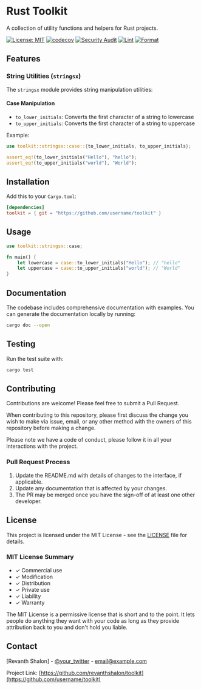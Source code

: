 # Rust Toolkit

A collection of utility functions and helpers for Rust projects.

[![License: MIT](https://img.shields.io/badge/License-MIT-yellow.svg)](https://opensource.org/licenses/MIT) [![codecov](https://codecov.io/gh/Revanthshalon/toolkit/graph/badge.svg?token=t0zuCeUcsB)](https://codecov.io/gh/Revanthshalon/toolkit) [![Security Audit](https://github.com/Revanthshalon/toolkit/actions/workflows/audit.yml/badge.svg)](https://github.com/Revanthshalon/toolkit/actions/workflows/audit.yml) [![Lint](https://github.com/Revanthshalon/toolkit/actions/workflows/lint.yml/badge.svg)](https://github.com/Revanthshalon/toolkit/actions/workflows/lint.yml) [![Format](https://github.com/Revanthshalon/toolkit/actions/workflows/format.yml/badge.svg)](https://github.com/Revanthshalon/toolkit/actions/workflows/format.yml)

## Features

### String Utilities (`stringsx`)

The `stringsx` module provides string manipulation utilities:

#### Case Manipulation
- `to_lower_initials`: Converts the first character of a string to lowercase
- `to_upper_initials`: Converts the first character of a string to uppercase

Example:
```rust
use toolkit::stringsx::case::{to_lower_initials, to_upper_initials};

assert_eq!(to_lower_initials("Hello"), "hello");
assert_eq!(to_upper_initials("world"), "World");
```

## Installation

Add this to your `Cargo.toml`:

```toml
[dependencies]
toolkit = { git = "https://github.com/username/toolkit" }
```

## Usage

```rust
use toolkit::stringsx::case;

fn main() {
    let lowercase = case::to_lower_initials("Hello"); // "hello"
    let uppercase = case::to_upper_initials("world"); // "World"
}
```

## Documentation

The codebase includes comprehensive documentation with examples. You can generate the documentation locally by running:

```bash
cargo doc --open
```

## Testing

Run the test suite with:

```bash
cargo test
```

## Contributing

Contributions are welcome! Please feel free to submit a Pull Request.

When contributing to this repository, please first discuss the change you wish to make via issue, email, or any other method with the owners of this repository before making a change.

Please note we have a code of conduct, please follow it in all your interactions with the project.

### Pull Request Process

1. Update the README.md with details of changes to the interface, if applicable.
2. Update any documentation that is affected by your changes.
3. The PR may be merged once you have the sign-off of at least one other developer.

## License

This project is licensed under the MIT License - see the [LICENSE](LICENSE) file for details.

### MIT License Summary
- ✓ Commercial use
- ✓ Modification
- ✓ Distribution
- ✓ Private use
- ✓ Liability
- ✓ Warranty

The MIT License is a permissive license that is short and to the point. It lets people do anything they want with your code as long as they provide attribution back to you and don't hold you liable.

## Contact

[Revanth Shalon] - [@your_twitter](https://twitter.com/your_twitter) - email@example.com

Project Link: [https://github.com/revanthshalon/toolkit](https://github.com/username/toolkit)
